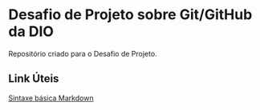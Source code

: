# Desafio de Projeto sobre Git/GitHub da DIO
Repositório criado para o Desafio de Projeto.
## Link Úteis
[Sintaxe básica Markdown](https://www.markdownguide.org/basic-syntax/)
